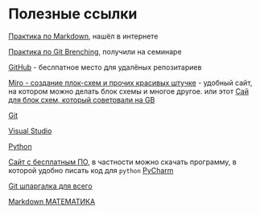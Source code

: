 # Полезные ссылки

[Практика по Markdown](https://www.markdowntutorial.com/), нашёл в интернете 

[Практика по Git Brenching](https://learngitbranching.js.org/), получили на семинаре

[GitHub](https://github.com/) - беслпатное место для удалёных репозитариев

[Miro - создание плок-схем и прочих красивых штучке](https://miro.com/app/dashboard/) - удобный сайт, на котором можно делать блок схемы и многое другое. или этот [Сай для блок схем, который советовали на GB](https://app.diagrams.net/)

[Git](https://git-scm.com/) 

[Visual Studio](https://visualstudio.microsoft.com/ru/)

[Python](https://www.python.org/)

[Сайт с бесплатным ПО](https://www.jetbrains.com/ru-ru/), в частности можно скачать программу, в которой удобно писать код для `python` [PyCharm](https://www.jetbrains.com/ru-ru/pycharm-edu/)

[Git шпаргалка для всего](https://docs.github.com/en)

[Markdown МАТЕМАТИКА](https://math.meta.stackexchange.com/questions/5020/mathjax-basic-tutorial-and-quick-reference#5020)